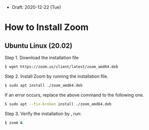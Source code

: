 * Draft: 2020-12-22 (Tue)

# How to Install Zoom



## Ubuntu Linux (20.02)

Step 1. Download the installation file

```bash
$ wget https://zoom.us/client/latest/zoom_amd64.deb
```

Step 2. Install Zoom by running the installation file.

```bash
$ sudo apt install ./zoom_amd64.deb
```

If an error occurs, replace the above command to the following one.

```bash
$ sudo apt --fix-broken install ./zoom_amd64.deb
```

Step 3. Verify the installation by , run:

```bash
$ zoom &
```

